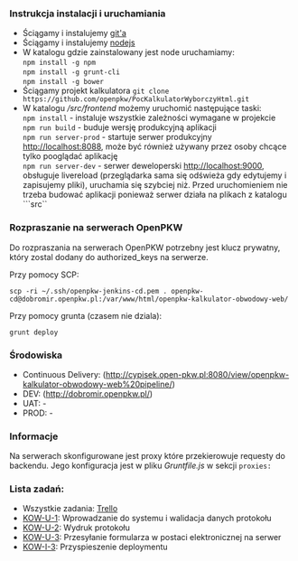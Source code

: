 ### Instrukcja instalacji i uruchamiania
- Ściągamy i instalujemy [git'a](http://git-scm.com/book/en/v2/Getting-Started-Installing-Git)
- Ściągamy i instalujemy [nodejs](https://nodejs.org/download/)
- W katalogu gdzie zainstalowany jest node uruchamiamy:<br/>
```npm install -g npm ```<br/>
```npm install -g grunt-cli```<br/>
```npm install -g bower```<br/>
- Ściągamy projekt kalkulatora ```git clone https://github.com/openpkw/PocKalkulatorWyborczyHtml.git```
- W katalogu */src/frontend* możemy uruchomić następujące taski:<br/>
 ```npm install``` - instaluje wszystkie zależności wymagane w projekcie<br/>
 ```npm run build``` - buduje wersję produkcyjną aplikacji<br/>
  ```npm run server-prod``` - startuje serwer produkcyjny [http://localhost:8088](http://localhost:8088), może być również używany przez osoby chcące tylko pooglądać aplikację<br/>
```npm run server-dev``` - serwer deweloperski [http://localhost:9000](http://localhost:9000), obsługuje livereload (przeglądarka sama się odświeża gdy edytujemy i zapisujemy pliki), uruchamia się szybciej niż. Przed uruchomieniem nie trzeba budować aplikacji ponieważ serwer działa na plikach z katalogu ```src``<br/>

### Rozpraszanie na serwerach OpenPKW

Do rozpraszania na serwerach OpenPKW potrzebny jest klucz prywatny, który zostal dodany do authorized_keys na serwerze.

Przy pomocy SCP:

```scp -ri ~/.ssh/openpkw-jenkins-cd.pem . openpkw-cd@dobromir.openpkw.pl:/var/www/html/openpkw-kalkulator-obwodowy-web/```

Przy pomocy grunta (czasem nie dziala):

```grunt deploy```

### Środowiska
* Continuous Delivery: (http://cypisek.open-pkw.pl:8080/view/openpkw-kalkulator-obwodowy-web%20pipeline/)
* DEV: (http://dobromir.openpkw.pl/)
* UAT: -
* PROD: -

### Informacje
Na serwerach skonfigurowane jest proxy które przekierowuje requesty do backendu. Jego konfiguracja jest w pliku *Gruntfile.js* w sekcji ```proxies:```

### Lista zadań:
* Wszystkie zadania: [Trello](https://trello.com/b/pfN6MeTO/openpkw-kalkulator-obwodowy-web)
* [KOW-U-1](https://trello.com/c/dyPptnCI): Wprowadzanie do systemu i walidacja danych protokołu
* [KOW-U-2](https://trello.com/c/HHvJ0GR2): Wydruk protokołu
* [KOW-U-3](https://trello.com/c/Scdk8DVb): Przesyłanie formularza w postaci elektronicznej na serwer
* [KOW-I-3](https://trello.com/c/r80nz2MC): Przyspieszenie deploymentu
